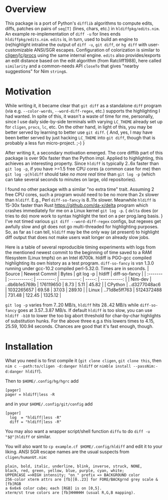 Overview
========
This package is a port of Python's `difflib` algorithms to compute edits, diffs,
patches on pairs of `seq[T]` (lines, chars, etc.) in `hldiffpkg/edits.nim`.
An example re-implementation of `diff -u` for lines ends `hldiffpkg/edits.nim`.
`edits` is, in turn, used to build an engine to (re)highlight intraline the
output of `diff -u`, `git diff`, or `hg diff` with user-customizable ANSI/SGR
escapes.  Configuration of colorization is similar to
[cligen](https://github.com/c-blake/cligen)/[lc](https://github.com/c-blake/lc)/[procs](https://github.com/c-blake/procs)
using the same internal engine.  `edits` also provides/exports an edit distance
based on the edit algorithm (from Ratcliff1988), here called `similarity` and a
common-needs API `closeTo` that gives "nearby suggestions" for Nim `string`s.

Motivation
==========
While writing it, it became clear that `git diff` as a standalone `diff` program
(via e.g. `--color-words`, `--word-diff-regex`, etc.) supports the highlighting
I had wanted.  In spite of this, it wasn't a waste of time for me, personally,
since I use daily side-by-side terminals with varying `LC_THEME` already set up
for `cligen`, `procs`, `lc`, etc.  On the other hand, in light of this, you may
be better served by learning to better use `git diff`.  { And, yes, I may have
been better served by just hacking `LC_THEME` into `git diff`, though that is
probably a less fun micro-project. ;-) }

After writing it, a secondary motivation emerged.  The core difflib part of this
package is over 90x faster than the Python impl.  Applied to highlighting, this
achieves an interesting property.  Since `hldiff` is typically 2..6x faster
than `git log -p`, if you have >=1.5 free CPU cores (a common case for me) then
`git log -p|hldiff` should take *no more real time* than `git log -p` (which can
take several seconds to minutes on large, old repositories).

I found no other package with a similar "no extra time" trait.  Assuming 2 free
CPU cores, such a program would need to be no more than 2x slower than `hldiff`.
E.g., Perl `diff-so-fancy` is 8..11x slower.  Meanwhile `hldiff` is 15-30x
faster than Rust https://github.com/da-x/delta program which crashes immediately
for me on a Linux kernel `git log -p`. { `delta` does (or tries to do) more work
to syntax highlight the text on a per prog.lang basis. } I've not timed various
`git diff --word-diff-regex` configs, but regexes get awfully slow and git does
not go multi-threaded for highlighting purposes.  So, as far as I can tell,
`hldiff` may be the only way (at present) to highlight diff output that does not
make users wait longer on already slow jobs.

Here is a table of several reproducible timing experiments with logs from the
mentioned newest commit to the beginning of time saved to a RAM filesystem
(Linux tmpfs) on an Intel i6700k.  hldiff is PGO-gcc compiled highlighting its
own history as a test program.  `diff-so-fancy` is vsn 1.3.0 running under
gcc-10.2 compiled perl-5.32.0.  Times are in seconds.
| Source   | Newest Commit |  Bytes     | git log -p  | hldiff | diff-so-fancy |
| :------- | :-----------: | ---------: | ----------: | -----: | -----------:  |
| Nim-dev  | ..db6b1e5769b |  176119650 |     8.73    |   5.11 |       45.82   |
| CPython  | ..d3277048ac6 | 1032265657 |    69.58    |  37.03 |      289.10   |
| Linux    | ..71d8e5ff763 | 5124372488 |   731.48    | 122.45 |     1325.12   |

`git log -p` varies from 7..20 MB/s, `hldiff` hits 28..42 MB/s while
`diff-so-fancy` goes at 3.57..3.87 MB/s.  If default `hldiff` is too slow, you
can use `hldiff -b10` to lower the too big abort threshold for char-by-char
highlights of substitution hunks.  For the above three e.g.s this lowers times
to 4.15, 25.59, 100.94 seconds.  Chances are good that it's fast enough, though.

Installation
============
What you need is to first compile it (`git clone cligen`, `git clone this`, then
`nim c --path:to/cligen -d:danger hldiff` or `nimble install --passNim:-d:danger
hldiff`).

Then to `$HOME/.config/hg/hgrc` add
```
[pager]
pager = hldiff|less -R
```
and in your `$HOME/.config/git/config` add
```
[pager]
  log  = "hldiff|less -R"
  diff = "hldiff|less -R"
```
You may also want a wrapper script/shell function `diffu` to do `diff -u
"$@"|hldiff` or similar.

You will also want to `cp example.cf $HOME/.config/hldiff` and edit it to your
liking.  ANSI SGR escape names are the usual suspects from `cligen/humanUt.nim`:
```
plain, bold, italic, underline, blink, inverse, struck, NONE,
black, red, green, yellow, blue, purple, cyan, white;
UPPERCASE =>HIGH intensity; "on_" prefix => BACKGROUND color
256-color xterm attrs are [fb][0..23] for FORE/BACKgrnd grey scale & [fb]RGB
a 6x6x6 color cube; each [RGB] is on [0,5].
xterm/st true colors are [fb]HHHHHH (usual R,G,B mapping).
```
